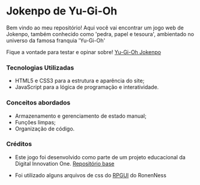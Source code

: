 # Jokenpo de Yu-Gi-Oh

Bem vindo ao meu repositório! Aqui você vai encontrar um jogo web de Jokenpo, também conhecido como 'pedra, papel e tesoura', ambientado no universo da famosa franquia 'Yu-Gi-Oh'

Fique a vontade para testar e opinar sobre! [Yu-Gi-Oh Jokenpo](https://douglas-oc.github.io/jokenpo-YuGiOh/) 

### Tecnologias Utilizadas 

- HTML5 e CSS3 para a estrutura e aparência do site;
- JavaScript para a lógica de programação e interatividade.

### Conceitos abordados

- Armazenamento e gerenciamento de estado manual;
- Funções limpas;
- Organização de código.

### Créditos 

- Este jogo foi desenvolvido como parte de um projeto educacional da Digital Innovation One. [Repositório base](https://github.com/digitalinnovationone/js-yugioh-assets)

- Foi utilizado alguns arquivos de css do [RPGUI](https://github.com/RonenNess/RPGUI) do RonenNess

